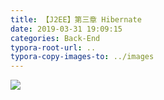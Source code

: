```yaml
---
title: 【J2EE】第三章 Hibernate
date: 2019-03-31 19:09:15
categories: Back-End
typora-root-url: ..
typora-copy-images-to: ../images
---
```


![](/images/20190331190859274.png)
